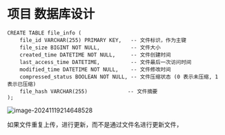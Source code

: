 # 项目 数据库设计

```mysql
CREATE TABLE file_info (
    file_id VARCHAR(255) PRIMARY KEY,   -- 文件标识，作为主键
    file_size BIGINT NOT NULL,          -- 文件大小
    created_time DATETIME NOT NULL,     -- 文件创建时间
    last_access_time DATETIME,          -- 文件最后一次访问时间
    modified_time DATETIME NOT NULL,    -- 文件修改时间
    compressed_status BOOLEAN NOT NULL, -- 文件压缩状态 (0 表示未压缩, 1 表示已压缩)
    file_hash VARCHAR(255)             -- 文件摘要
);
```

![image-20241119214648528](D:\code\study\notes_stu\c++_note\picture\image-20241119214648528.png)

如果文件重复上传，进行更新，而不是通过文件名进行更新文件，